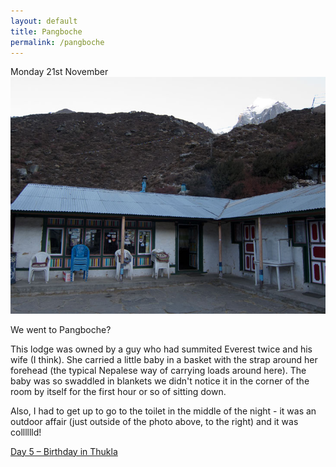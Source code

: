 ```yaml
---
layout: default
title: Pangboche
permalink: /pangboche
---
```


Monday 21st November
![](/assets/pangboche.jpg "Pangboche")

We went to Pangboche?

This lodge was owned by a guy who had summited Everest twice and his wife (I think). She carried a little baby in a basket with the strap around her forehead (the typical Nepalese way of carrying loads around here). The baby was so swaddled in blankets we didn't notice it in the corner of the room by itself for the first hour or so of sitting down.

Also, I had to get up to go to the toilet in the middle of the night - it was an outdoor affair (just outside of the photo above, to the right) and it was colllllld!

<a href="/thukla/" title="Day 5 – Birthday in Thukla">Day 5 – Birthday in Thukla</a>
